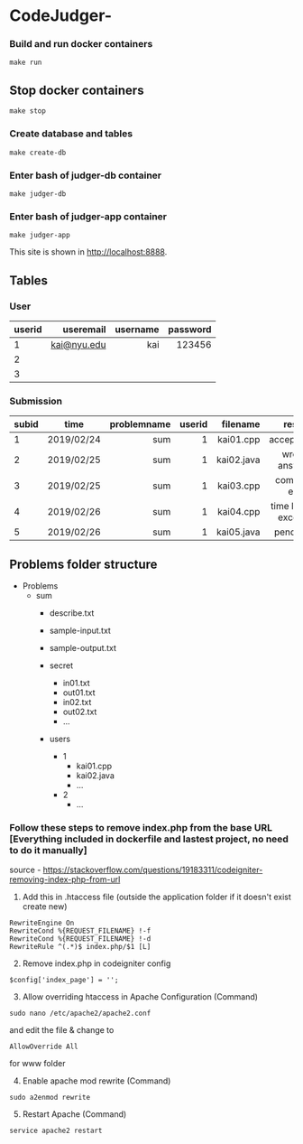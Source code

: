 # CodeJudger-

### Build and run docker containers
```
make run
```

## Stop docker containers
```
make stop
```

### Create database and tables
```
make create-db
```

### Enter bash of judger-db container
```
make judger-db
```

### Enter bash of judger-app container
```
make judger-app
```

This site is shown in [http://localhost:8888](http://localhost:8888). 

## Tables

### User
| userid    | useremail   | username  | password  |
| ----------| -----------:| ---------:| ---------:|
| 1         | kai@nyu.edu |    kai    |  123456   |
| 2         |             |           |           |
| 3         |             |           |           |

### Submission
| subid     | time          | problemname | userid  | filename    | result             |
| ----------|:-------------:| -----------:| -------:| -----------:| ------------------:|
| 1         | 2019/02/24    | sum         |1        | kai01.cpp   | accepted           |
| 2         | 2019/02/25    | sum         |1        | kai02.java  | wrong answer       |
| 3         | 2019/02/25    | sum         |1        | kai03.cpp   | compile error      |
| 4         | 2019/02/26    | sum         |1        | kai04.cpp   | time limit exceed  |
| 5         | 2019/02/26    | sum         |1        | kai05.java  | pending            |


## Problems folder structure

- Problems
  - sum
    - describe.txt
    - sample-input.txt
    - sample-output.txt
    - secret
      - in01.txt
      - out01.txt
      - in02.txt
      - out02.txt
      - ...
      
    - users
      - 1
        - kai01.cpp
        - kai02.java
        - ...
      - 2
        - ...

### Follow these steps to remove index.php from the base URL [Everything included in dockerfile and lastest project, no need to do it manually]
source - https://stackoverflow.com/questions/19183311/codeigniter-removing-index-php-from-url
1. Add this in .htaccess file (outside the application folder if it doesn't exist create new)

```
RewriteEngine On
RewriteCond %{REQUEST_FILENAME} !-f
RewriteCond %{REQUEST_FILENAME} !-d
RewriteRule ^(.*)$ index.php/$1 [L]
```
2. Remove index.php in codeigniter config

```
$config['index_page'] = '';
```
3. Allow overriding htaccess in Apache Configuration (Command)
```
sudo nano /etc/apache2/apache2.conf
```
and edit the file & change to
```
AllowOverride All
```
for www folder

4. Enable apache mod rewrite (Command)
```
sudo a2enmod rewrite
```
5. Restart Apache (Command)
```
service apache2 restart
```